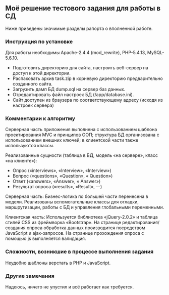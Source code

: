 ## Моё решение тестового задания для работы в СД

Ниже приведены значимые разделы рапорта о вполненной работе.

### Инструкция по установке

Для работы необходимы Apache-2.4.4 (mod_rewrite), PHP-5.4.13, MySQL-5.6.10.
 - Подготовить директорию для сайта, настроить веб-сервер на доступ к этой директории.
 - Распаковать архив task.zip в корневую директорию предварительно созданного сайта.
 - Загрузить дамп БД dump.sql на сервер баз данных.
 - Отредактировать файл настроек БД (/app/database.ini).
 - Сайт доступен из браузера по соответствующему адресу (исходя из настроек сервера)

 ### Комментарии к алгоритму

Серверная часть приложения выполнена с использованием шаблона проектирования MVC и принципов ООП; структура БД организована с использованием внешних ключей; в клиентской части также используются классы.

Реализованные сущности (таблица в БД, модель «на сервере», класс «на клиенте»):
 - Опрос («interviews», «Interview», «Interview»)
 - Вопрос («questions», «Question», « Question»)
 - Ответ («answers», «Answer», « Answer»)
 - Результат опроса («results», «Result», —)

Серверная часть:
Бизнес-логика по большей части перенесена в модели.
Реализованы вспомогательные классы для отладки, маршрутизации, работы с БД и управления глобальными переменными.

Клиентская часть:
Используется библиотека «jQuery-2.0.2» и таблица стилей CSS из фреймворка «Bootstrap».
На странице редактирования/создания опроса обработка данных производится посредством JavaScript и ajax-запросов. На странице прохождения опроса с помощью js выполняется валидация.

### Сложности, возникшие в процессе выполнения задания

Неудобно шаблоны верстать в PHP и JavaScript.

### Другие замечания 

Надеюсь, ничего не упустил и всё работает как требуется.
